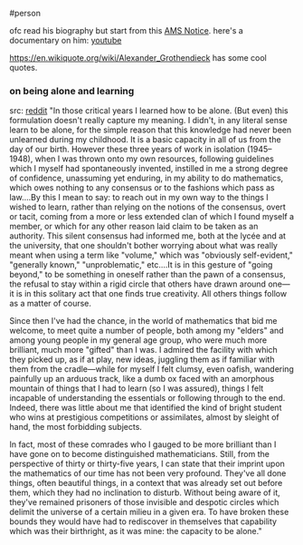 #person 

ofc read his biography but start from this [AMS Notice](http://www.ams.org/notices/201009/rtx100901106p.pdf).
here's a documentary on him: [youtube](https://www.youtube.com/watch?v=sGzVHQniIiE)

https://en.wikiquote.org/wiki/Alexander_Grothendieck has some cool quotes.


### on being alone and learning
src: [reddit](https://www.reddit.com/r/math/comments/4rujne/alexander_grothendieck_on_learning_to_be_alone/)
"In those critical years I learned how to be alone. (But even) this formulation doesn't really capture my meaning. I didn't, in any literal sense learn to be alone, for the simple reason that this knowledge had never been unlearned during my childhood. It is a basic capacity in all of us from the day of our birth. However these three years of work in isolation (1945–1948), when I was thrown onto my own resources, following guidelines which I myself had spontaneously invented, instilled in me a strong degree of confidence, unassuming yet enduring, in my ability to do mathematics, which owes nothing to any consensus or to the fashions which pass as law....By this I mean to say: to reach out in my own way to the things I wished to learn, rather than relying on the notions of the consensus, overt or tacit, coming from a more or less extended clan of which I found myself a member, or which for any other reason laid claim to be taken as an authority. This silent consensus had informed me, both at the lycée and at the university, that one shouldn't bother worrying about what was really meant when using a term like "volume," which was "obviously self-evident," "generally known," "unproblematic," etc....It is in this gesture of "going beyond," to be something in oneself rather than the pawn of a consensus, the refusal to stay within a rigid circle that others have drawn around one—it is in this solitary act that one finds true creativity. All others things follow as a matter of course.

Since then I've had the chance, in the world of mathematics that bid me welcome, to meet quite a number of people, both among my "elders" and among young people in my general age group, who were much more brilliant, much more "gifted" than I was. I admired the facility with which they picked up, as if at play, new ideas, juggling them as if familiar with them from the cradle—while for myself I felt clumsy, even oafish, wandering painfully up an arduous track, like a dumb ox faced with an amorphous mountain of things that I had to learn (so I was assured), things I felt incapable of understanding the essentials or following through to the end. Indeed, there was little about me that identified the kind of bright student who wins at prestigious competitions or assimilates, almost by sleight of hand, the most forbidding subjects.

In fact, most of these comrades who I gauged to be more brilliant than I have gone on to become distinguished mathematicians. Still, from the perspective of thirty or thirty-five years, I can state that their imprint upon the mathematics of our time has not been very profound. They've all done things, often beautiful things, in a context that was already set out before them, which they had no inclination to disturb. Without being aware of it, they've remained prisoners of those invisible and despotic circles which delimit the universe of a certain milieu in a given era. To have broken these bounds they would have had to rediscover in themselves that capability which was their birthright, as it was mine: the capacity to be alone."